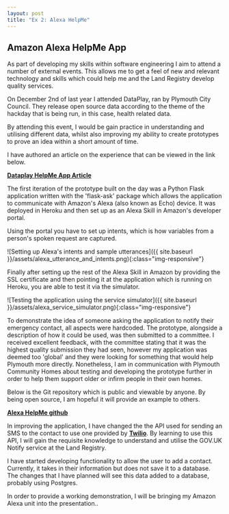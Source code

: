 ```yaml
---
layout: post
title: "Ex 2: Alexa HelpMe"
---
```


## Amazon Alexa HelpMe App

As part of developing my skills within software engineering I aim to attend a number of external events.  This allows me to get a feel of new and relevant technology and skills which could help me and the Land Registry develop quality services.

On December 2nd of last year I attended DataPlay, ran by Plymouth City Council.  They release open source data according to the theme of the hackday that is being run, in this case, health related data.

By attending this event, I would be gain practice in understanding and utilising different data, whilst also improving my ability to create prototypes to prove an idea within a short amount of time.

I have authored an article on the experience that can be viewed in the link below.

<b>
    <a href="https://medium.com/@Pheonnexx/data-play-helpme-app-949487637206#.p0mj7n8l5">Dataplay HelpMe App Article</a>
</b>

The first iteration of the prototype built on the day was a Python Flask application written with the 'flask-ask' package which allows the application to communicate with Amazon's Alexa (also known as Echo) device.  It was deployed in Heroku and then set up as an Alexa Skill in Amazon's developer portal.

Using the portal you have to set up intents, which is how variables from a person's spoken request are captured.

![Setting up Alexa's intents and sample utterances]({{ site.baseurl }}/assets/alexa_utterance_and_intents.png){:class="img-responsive"}

Finally after setting up the rest of the Alexa Skill in Amazon by providing the SSL certificate and then pointing it at the application which is running on Heroku, you are able to test it via the simulator.

![Testing the application using the service simulator]({{ site.baseurl }}/assets/alexa_service_simulator.png){:class="img-responsive"}

To demonstrate the idea of someone asking the application to notify their emergency contact, all aspects were hardcoded.  The prototype, alongside a description of how it could be used, was then submitted to a committee.  I received excellent feedback, with the committee stating that it was the highest quality submission they had seen, however my application was deemed too 'global' and they were looking for something that would help Plymouth more directly.  Nonetheless, I am in communication with Plymouth Community Homes about testing and developing the prototype further in order to help them support older or infirm people in their own homes.

Below is the Git repository which is public and viewable by anyone.  By being open source, I am hopeful it will provide an example to others.

<b>
    <a href="https://github.com/Pheonnexx/alexa_helpme">Alexa HelpMe github</a>
</b>

In improving the application, I have changed the the API used for sending an SMS to the contact to use one provided by <b><a href="https://www.twilio.com">Twilio</a></b>.  By learning to use this API, I will gain the requisite knowledge to understand and utilise the GOV.UK Notify service at the Land Registry.

I have started developing functionality to allow the user to add a contact. Currently, it takes in their information but does not save it to a database. The changes that I have planned will see this data added to a database, probably using Postgres.

 In order to provide a working demonstration, I will be bringing my Amazon Alexa unit into the presentation..
